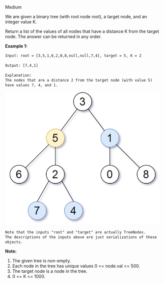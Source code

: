 Medium

We are given a binary tree (with root node root), a target node, and an integer value K.

Return a list of the values of all nodes that have a distance K from the target node.  The answer can be returned in any order.

 

**Example 1:**
```
Input: root = [3,5,1,6,2,0,8,null,null,7,4], target = 5, K = 2

Output: [7,4,1]

Explanation: 
The nodes that are a distance 2 from the target node (with value 5)
have values 7, 4, and 1.
```
![863_example_1](https://github.com/wilwfy/LeetCode/blob/master/0863.%20All%20Nodes%20Distance%20K%20in%20Binary%20Tree/863_example_1.png)
```
Note that the inputs "root" and "target" are actually TreeNodes.
The descriptions of the inputs above are just serializations of these objects.
```

**Note:**

1. The given tree is non-empty.
2. Each node in the tree has unique values 0 <= node.val <= 500.
3. The target node is a node in the tree.
4. 0 <= K <= 1000.
